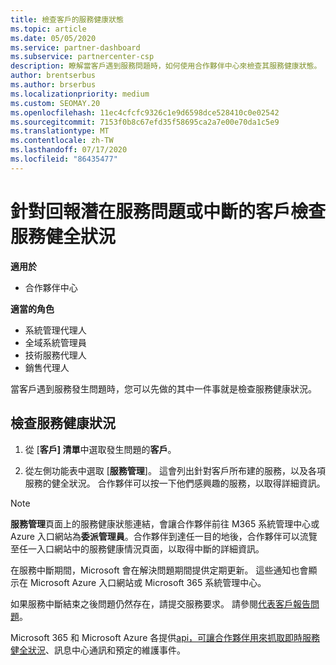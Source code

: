 ```yaml
---
title: 檢查客戶的服務健康狀態
ms.topic: article
ms.date: 05/05/2020
ms.service: partner-dashboard
ms.subservice: partnercenter-csp
description: 瞭解當客戶遇到服務問題時，如何使用合作夥伴中心來檢查其服務健康狀態。
author: brentserbus
ms.author: brserbus
ms.localizationpriority: medium
ms.custom: SEOMAY.20
ms.openlocfilehash: 11ec4cfcfc9326c1e9d6598dce528410c0e02542
ms.sourcegitcommit: 7153f0b8c67efd35f58695ca2a7e00e70da1c5e9
ms.translationtype: MT
ms.contentlocale: zh-TW
ms.lasthandoff: 07/17/2020
ms.locfileid: "86435477"
---
```

# <a name="check-service-health-for-a-customer-reporting-a-potential-service-problem-or-outage"></a>針對回報潛在服務問題或中斷的客戶檢查服務健全狀況

**適用於**

- 合作夥伴中心

**適當的角色**

- 系統管理代理人
- 全域系統管理員
- 技術服務代理人
- 銷售代理人

當客戶遇到服務發生問題時，您可以先做的其中一件事就是檢查服務健康狀況。 

## <a name="check-service-health"></a>檢查服務健康狀況

1. 從 [**客戶] 清單**中選取發生問題的**客戶**。

2. 從左側功能表中選取 [**服務管理**]。 這會列出針對客戶所布建的服務，以及各項服務的健全狀況。 合作夥伴可以按一下他們感興趣的服務，以取得詳細資訊。 

>[!NOTE] 
> **服務管理**頁面上的服務健康狀態連結，會讓合作夥伴前往 M365 系統管理中心或 Azure 入口網站為**委派管理員**。合作夥伴到達任一目的地後，合作夥伴可以流覽至任一入口網站中的服務健康情況頁面，以取得中斷的詳細資訊。
 
在服務中斷期間，Microsoft 會在解決問題期間提供定期更新。 這些通知也會顯示在 Microsoft Azure 入口網站或 Microsoft 365 系統管理中心。

如果服務中斷結束之後問題仍然存在，請提交服務要求。 請參閱[代表客戶報告問題](report-problems-on-behalf-of-a-customer.md)。

Microsoft 365 和 Microsoft Azure 各提供[api，可讓合作夥伴用來抓取即時服務健全狀況](get-automated-service-notifications-with-our-apis.md)、訊息中心通訊和預定的維護事件。

 


